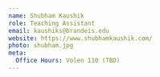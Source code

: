 ```yaml
---
name: Shubham Kaushik
role: Teaching Assistant
email: kaushiks@brandeis.edu
website: https://www.shubhamkaushik.com/
photo: shubham.jpg
meta:
  Office Hours: Volen 110 (TBD)
---
```

